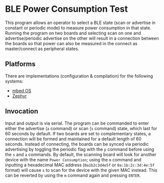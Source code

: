 # BLE Power Consumption Test

This program allows an operator to select a BLE state (scan or advertise in constant or periodic mode) to measure power consumption in that state. Running the program on two boards and selecting scan on one and advertise/periodic advertise on the other will result in a connection between the boards so that power can also be measured in the connect as master/connect as peripheral states.

## Platforms

There are implementations (configuration & compilation) for the following systems:

 * [mbed OS](mbed/ReadMe.md)
 * [Zephyr](zephyr/ReadMe.md)

## Invocation

Input and output is via serial. The program can be commanded to enter either the advertise (`a` command) or scan (`s` command) state, which last for 60 seconds by default. If two boards are set to complementary states, a connection will be formed and maintained for a default length of 60 seconds. Instead of connecting, the boards can be synced via periodic advertising by toggling the periodic flag with the `p` command before using the `s` and `a` commands. By default, the scanning board will look for another device with the name `Power Consumption`; using the `m` command and inputting a hexadecimal MAC address (`0a1b2c3d4e5f` or `0a:1b:2c:3d:4e:5f` format) will cause `s` to scan for the device with the given MAC instead. This can be reverted by using the `m` command again and pressing `ENTER`.
